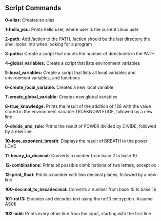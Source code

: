 ## Script Commands 

**0-alias:** Creates an alias

**1-hello_you:** Prints hello user, where user is the current Linux user

**2-path:** Add /action to the PATH. /action should be the last directory the shell looks into when looking for a program

**3-paths:** Create a script that counts the number of directories in the PATH

**4-global_variables:** Create a script that lists environment variables

**5-local_variables:** Create a script that lists all local variables and environment variables, and functions

**6-create_local_variable:** Creates a new local variable

**7-create_global_variable:** Creates new global variables

**8-true_knowledge:** Prints the result of the addition of 128 with the value stored in the environment variable TRUEKNOWLEDGE, followed by a new line

**9-divide_and_rule:** Prints the result of POWER divided by DIVIDE, followed by a new line

**10-love_exponent_breath:** Displays the result of BREATH to the power LOVE

**11-binary_to_decimal:** Converts a number from base 2 to base 10

**12-combinations:** Prints all possible combinations of two letters, except oo

**13-print_float:** Prints a number with two decimal places, followed by a new line

**100-decimal_to_hexadecimal:** Converts a number from base 10 to base 16

**101-rot13:** Encodes and decodes text using the rot13 encryption. Assume ASCII

**102-odd:** Prints every other line from the input, starting with the first line


